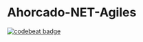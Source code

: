 # Ahorcado-NET-Agiles
<a href="https://codebeat.co/projects/github-com-juanchicruzz-ahorcado-net-agiles-main"><img alt="codebeat badge" src="https://codebeat.co/badges/df08acce-8647-49cf-a0f0-3295c4e6a588" /></a>
